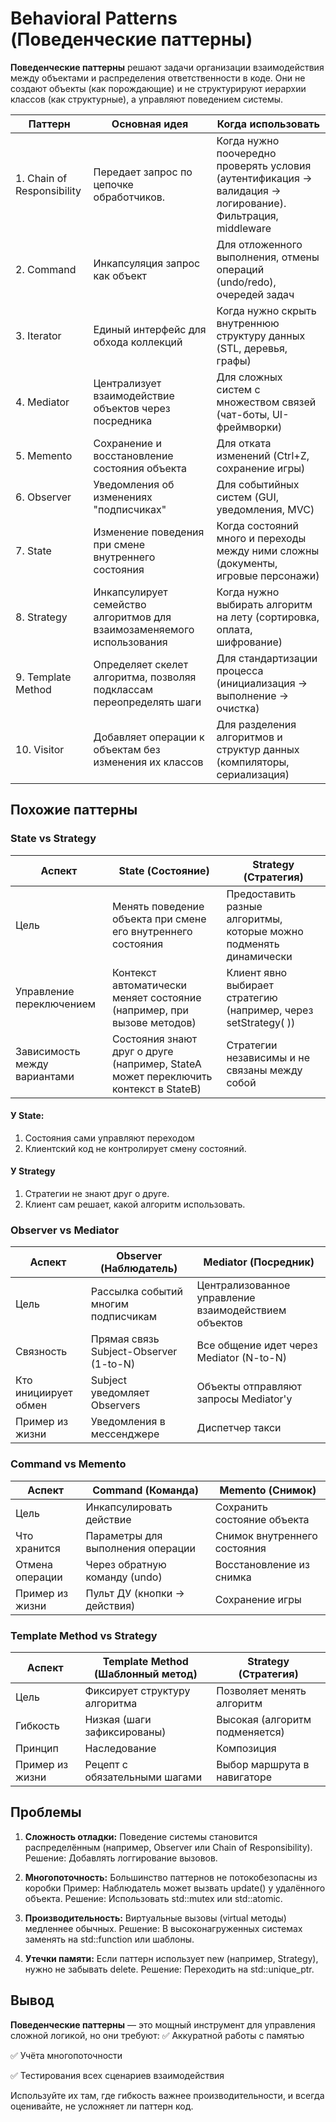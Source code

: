 # Behavioral Patterns (Поведенческие паттерны)
__Поведенческие паттерны__ решают задачи организации взаимодействия между объектами и распределения ответственности в коде. Они не создают объекты (как порождающие) и не структурируют иерархии классов (как структурные), а управляют поведением системы.

| Паттерн | Основная идея | Когда использовать |
|-------|--------|-------|
| 1. Chain of Responsibility | Передает запрос по цепочке обработчиков. | Когда нужно поочередно проверять условия (аутентификация → валидация → логирование). Фильтрация, middleware |
| 2. Command | Инкапсуляция запрос как объект |	Для отложенного выполнения, отмены операций (undo/redo), очередей задач |
| 3. Iterator | Единый интерфейс для обхода коллекций | Когда нужно скрыть внутреннюю структуру данных (STL, деревья, графы) |
| 4. Mediator | Централизует взаимодействие объектов через посредника | Для сложных систем с множеством связей (чат-боты, UI-фреймворки)|
| 5. Memento | Сохранение и восстановление состояния объекта | Для отката изменений (Ctrl+Z, сохранение игры) |
| 6. Observer | Уведомления об изменениях "подписчиках" | Для событийных систем (GUI, уведомления, MVC) |
| 7. State | Изменение поведения при смене внутреннего состояния | Когда состояний много и переходы между ними сложны (документы, игровые персонажи) |
| 8. Strategy | Инкапсулирует семейство алгоритмов для взаимозаменяемого использования | Когда нужно выбирать алгоритм на лету (сортировка, оплата, шифрование) |
| 9. Template Method | Определяет скелет алгоритма, позволяя подклассам переопределять шаги | Для стандартизации процесса (инициализация → выполнение → очистка) |
| 10. Visitor |	Добавляет операции к объектам без изменения их классов | Для разделения алгоритмов и структур данных (компиляторы, сериализация) |

## Похожие паттерны
### State vs Strategy
| Аспект | State (Состояние) | Strategy (Стратегия) |
|--------| -------- | ------- |
| Цель | Менять поведение объекта при смене его внутреннего состояния |	Предоставить разные алгоритмы, которые можно подменять динамически |
| Управление переключением | Контекст автоматически меняет состояние (например, при вызове методов) | Клиент явно выбирает стратегию (например, через setStrategy( )) |
| Зависимость между вариантами | Состояния знают друг о друге (например, StateA может переключить контекст в StateB) | Стратегии независимы и не связаны между собой |

#### У State:
1. Состояния сами управляют переходом
2. Клиентский код не контролирует смену состояний.
#### У Strategy
1. Стратегии не знают друг о друге.
2. Клиент сам решает, какой алгоритм использовать.

### Observer vs Mediator
| Аспект |Observer (Наблюдатель) | Mediator (Посредник) |
|-------| -------------| ---------|
| Цель | Рассылка событий многим подписчикам | Централизованное управление взаимодействием объектов |
| Связность | Прямая связь Subject-Observer (1-to-N) | Все общение идет через Mediator (N-to-N) |
| Кто инициирует обмен | Subject уведомляет Observers | Объекты отправляют запросы Mediator'у |
| Пример из жизни | Уведомления в мессенджере | Диспетчер такси |

### Command vs Memento
| Аспект | Command (Команда) | Memento (Снимок) |
| ------ | ------ | ------| 
| Цель | Инкапсулировать действие | Сохранить состояние объекта | 
| Что хранится | Параметры для выполнения операции | Снимок внутреннего состояния |
| Отмена операции |	Через обратную команду (undo) | Восстановление из снимка |
| Пример из жизни |	Пульт ДУ (кнопки → действия) | Сохранение игры |

### Template Method vs Strategy
| Аспект | Template Method (Шаблонный метод) | Strategy (Стратегия) |
| ------- | ------------- | ----------- |
| Цель | Фиксирует структуру алгоритма | Позволяет менять алгоритм |
| Гибкость | Низкая (шаги зафиксированы) | Высокая (алгоритм подменяется) |
| Принцип | Наследование | Композиция |
| Пример из жизни | Рецепт с обязательными шагами | Выбор маршрута в навигаторе |

## Проблемы 
1. __Сложность отладки:__
Поведение системы становится распределённым (например, Observer или Chain of Responsibility).
Решение: Добавлять логгирование вызовов.

2. __Многопоточность:__
Большинство паттернов не потокобезопасны из коробки
Пример: Наблюдатель может вызвать update() у удалённого объекта.
Решение: Использовать std::mutex или std::atomic.

3. __Производительность:__
Виртуальные вызовы (virtual методы) медленнее обычных.
Решение: В высоконагруженных системах заменять на std::function или шаблоны.

4. __Утечки памяти:__
Если паттерн использует new (например, Strategy), нужно не забывать delete.
Решение: Переходить на std::unique_ptr.

## Вывод
__Поведенческие паттерны__ — это мощный инструмент для управления сложной логикой, но они требуют:
✅ Аккуратной работы с памятью

✅ Учёта многопоточности

✅ Тестирования всех сценариев взаимодействия

Используйте их там, где гибкость важнее производительности, и всегда оценивайте, не усложняет ли паттерн код.